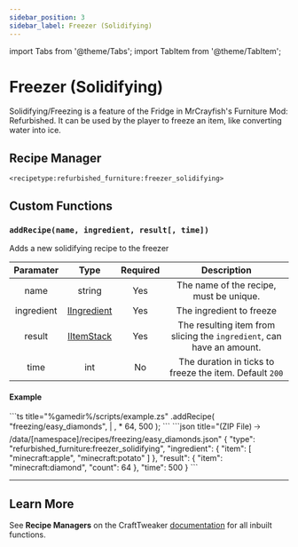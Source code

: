 ```yaml
---
sidebar_position: 3
sidebar_label: Freezer (Solidifying)
---
```


import Tabs from '@theme/Tabs';
import TabItem from '@theme/TabItem';

# Freezer (Solidifying)

Solidifying/Freezing is a feature of the Fridge in MrCrayfish's Furniture Mod: Refurbished. It can be used by the player to freeze an item, like converting water into ice.

## Recipe Manager
`<recipetype:refurbished_furniture:freezer_solidifying>`

## Custom Functions

### `addRecipe(name, ingredient, result[, time])`

Adds a new solidifying recipe to the freezer

| Paramater  |                                          Type                                           | Required |                              Description                              |
| :--------: | :-------------------------------------------------------------------------------------: | :------: | :-------------------------------------------------------------------: |
|    name    |                                         string                                          |   Yes    |                The name of the recipe, must be unique.                |
| ingredient | [IIngredient](https://docs.blamejared.com/1.20.4/en/vanilla/api/ingredient/IIngredient) |   Yes    |                       The ingredient to freeze                        |
|   result   |     [IItemStack](https://docs.blamejared.com/1.20.4/en/vanilla/api/item/IItemStack)     |   Yes    | The resulting item from slicing the `ingredient`, can have an amount. |
|    time    |                                           int                                           |    No    |        The duration in ticks to freeze the item. Default `200`        |

#### Example
<Tabs>
  <TabItem value="zenscript" label="ZenScript" default>
    ```ts title="%gamedir%/scripts/example.zs"
    <recipetype:refurbished_furniture:freezer_solidifying>.addRecipe(
        "freezing/easy_diamonds",
        <item:minecraft:apple> | <item:minecraft:potato>, 
        <item:minecraft:diamond> * 64,
        500
    );
    ```
  </TabItem>
  <TabItem value="json" label="Datapack Equivelant">
    ```json title="(ZIP File) 🡢 /data/[namespace]/recipes/freezing/easy_diamonds.json"
    {
        "type": "refurbished_furniture:freezer_solidifying",
        "ingredient": {
            "item": [
                "minecraft:apple",
                "minecraft:potato"
            ]
        },
        "result": {
            "item": "minecraft:diamond",
            "count": 64
        },
        "time": 500
    } 
    ```
  </TabItem>
</Tabs>

---

## Learn More

See **Recipe Managers** on the CraftTweaker [documentation](https://docs.blamejared.com/1.20.4/en/tutorial/Recipes/RecipeManagers) for all inbuilt functions.